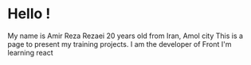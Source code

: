# Hello !
My name is Amir Reza Rezaei
20 years old from Iran, Amol city
This is a page to present my training projects.
I am the developer of Front
I'm learning react
